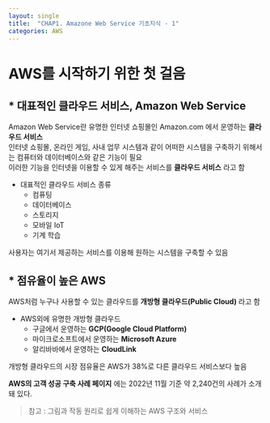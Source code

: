 ```yaml
---
layout: single
title:  "CHAP1. Amazone Web Service 기초지식 - 1"
categories: AWS
---
```


# AWS를 시작하기 위한 첫 걸음  

## * 대표적인 클라우드 서비스, Amazon Web Service

Amazon Web Service란 유명한 인터넷 쇼핑몰인 Amazon.com 에서 운영하는 **클라우드 서비스**  
인터넷 쇼핑몰, 온라인 게임, 사내 업무 시스템과 같이 어떠한 시스템을 구축하기 위해서는 컴퓨터와 데이터베이스와 같은 기능이 필요  
이러한 기능을 인터넷을 이용할 수 있게 해주는 서비스를 **클라우드 서비스** 라고 함
* 대표적인 클라우드 서비스 종류
  - 컴퓨팅
  - 데이터베이스
  - 스토리지
  - 모바일 IoT
  - 기계 학습

사용자는 여기서 제공하는 서비스를 이용해 원하는 시스템을 구축할 수 있음


## * 점유율이 높은 AWS  

AWS처럼 누구나 사용할 수 있는 클라우드를 **개방형 클라우드(Public Cloud)** 라고 함  
* AWS외에 유명한 개방형 클라우드
  - 구글에서 운영하는 **GCP(Google Cloud Platform)**
  - 마이크로소프트에서 운영하는 **Microsoft Azure**
  - 알리바바에서 운영하는 **CloudLink**

개방형 클라우드의 시장 점유율은 AWS가 38%로 다른 클라우드 서비스보다 높음

**AWS의 고객 성공 구축 사례 페이지** 에는 2022년 11월 기준 약 2,240건의 사례가 소개돼 있다.



> 참고 : 그림과 작동 원리로 쉽게 이해하는 AWS 구조와 서비스